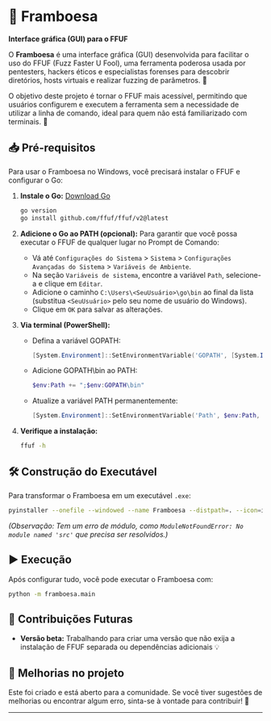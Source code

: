 # 🍓 Framboesa
**Interface gráfica (GUI) para o FFUF**

O **Framboesa** é uma interface gráfica (GUI) desenvolvida para facilitar o uso do FFUF (Fuzz Faster U Fool), uma ferramenta poderosa usada por pentesters, hackers éticos e especialistas forenses para descobrir diretórios, hosts virtuais e realizar fuzzing de parâmetros. 🎯

O objetivo deste projeto é tornar o FFUF mais acessível, permitindo que usuários configurem e executem a ferramenta sem a necessidade de utilizar a linha de comando, ideal para quem não está familiarizado com terminais. 🚀

## 📥 Pré-requisitos

Para usar o Framboesa no Windows, você precisará instalar o FFUF e configurar o Go:

1. **Instale o Go:** [Download Go](https://golang.org/dl/)
   ```bash
   go version
   go install github.com/ffuf/ffuf/v2@latest
   ```

2. **Adicione o Go ao PATH (opcional):**
   Para garantir que você possa executar o FFUF de qualquer lugar no Prompt de Comando:

   - Vá até `Configurações do Sistema` > `Sistema` > `Configurações Avançadas do Sistema` > `Variáveis de Ambiente`.
   - Na seção `Variáveis de sistema`, encontre a variável `Path`, selecione-a e clique em `Editar`.
   - Adicione o caminho `C:\Users\<SeuUsuário>\go\bin` ao final da lista (substitua `<SeuUsuário>` pelo seu nome de usuário do Windows).
   - Clique em `OK` para salvar as alterações.

3. **Via terminal (PowerShell):**

   - Defina a variável GOPATH:
     ```powershell
     [System.Environment]::SetEnvironmentVariable('GOPATH', [System.IO.Path]::Combine($env:USERPROFILE, 'go'), [System.EnvironmentVariableTarget]::User)
     ```

   - Adicione GOPATH\bin ao PATH:
     ```powershell
     $env:Path += ";$env:GOPATH\bin"
     ```

   - Atualize a variável PATH permanentemente:
     ```powershell
     [System.Environment]::SetEnvironmentVariable('Path', $env:Path, [System.EnvironmentVariableTarget]::User)
     ```

4. **Verifique a instalação:**
   ```bash
   ffuf -h
   ```

## 🛠️ Construção do Executável

Para transformar o Framboesa em um executável `.exe`:

```bash
pyinstaller --onefile --windowed --name Framboesa --distpath=. --icon=icon/framboesa.ico framboesa/main.py
```
*(Observação: Tem um erro de módulo, como `ModuleNotFoundError: No module named 'src'` que precisa ser resolvidos.)*

## ▶️ Execução

Após configurar tudo, você pode executar o Framboesa com:

```bash
python -m framboesa.main
```

## 📝 Contribuições Futuras

- **Versão beta:** Trabalhando para criar uma versão que não exija a instalação de FFUF separada ou dependências adicionais 💡

## 🎨 Melhorias no projeto

Este foi criado e está aberto para a comunidade. Se você tiver sugestões de melhorias ou encontrar algum erro, sinta-se à vontade para contribuir! 🙌

---
